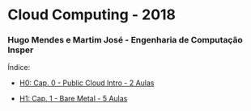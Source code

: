 # Cloud Computing - 2018
### Hugo Mendes e Martim José - Engenharia de Computação Insper

Índice:

- [H0: Cap. 0 - Public Cloud Intro - 2 Aulas](../blob/master/H0/H0%20-%20Questões.md)

- [H1: Cap. 1 - Bare Metal - 5 Aulas](../blob/master/H1/H1%20-%20Questões.md)